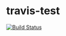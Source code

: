 travis-test
===========

[![Build Status](https://travis-ci.org/brandonbloom/travis-test.svg?branch=master)](https://travis-ci.org/brandonbloom/travis-test)
